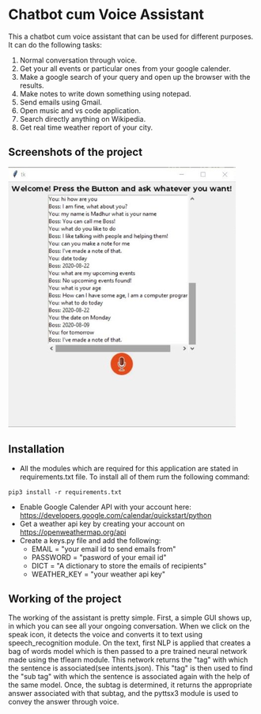 # Chatbot cum Voice Assistant
This a chatbot cum voice assistant that can be used for different purposes. It can do the following tasks:
1. Normal conversation through voice.
2. Get your all events or particular ones from your google calender.
3. Make a google search of your query and open up the browser with the results.
4. Make notes to write down something using notepad.
5. Send emails using Gmail.
6. Open music and vs code application.
7. Search directly anything on Wikipedia.
8. Get real time weather report of your city.

## Screenshots of the project
![Image](/images/chatbot.jpg)

## Installation
* All the modules which are required for this application are stated in requirements.txt file. 
To install all of them rum the following command:
```
pip3 install -r requirements.txt
```

* Enable Google Calender API with your account here: https://developers.google.com/calendar/quickstart/python
* Get a weather api key by creating your account on https://openweathermap.org/api
* Create a keys.py file and add the following:
    * EMAIL = "your email id to send emails from"
    * PASSWORD = "pasword of your email id"
    * DICT = "A dictionary to store the emails of recipients"
    * WEATHER_KEY = "your weather api key"

## Working of the project
The working of the assistant is pretty simple.
First, a simple GUI shows up, in which you can see all your ongoing conversation.
When we click on the speak icon, it detects the voice and converts it to text using
speech_recognition module. 
On the text, first NLP is applied that creates a bag of words model which is then passed to a pre trained neural network made using the tflearn module. This network returns the "tag" with which 
the sentence is associated(see intents.json). 
This "tag" is then used to find the "sub tag" with which the sentence is associated
again with the help of the same model.
Once, the subtag is determined, it returns the appropriate answer associated with that
subtag, and the pyttsx3 module is used to convey the answer through voice.


